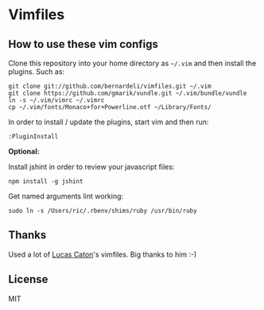 # Vimfiles

## How to use these vim configs

Clone this repository into your home directory as `~/.vim` and then install the plugins. Such as:

    git clone git://github.com/bernardeli/vimfiles.git ~/.vim
    git clone https://github.com/gmarik/vundle.git ~/.vim/bundle/vundle
    ln -s ~/.vim/vimrc ~/.vimrc
    cp ~/.vim/fonts/Monaco+for+Powerline.otf ~/Library/Fonts/

In order to install / update the plugins, start vim and then run:

    :PluginInstall

**Optional:**

Install jshint in order to review your javascript files:

    npm install -g jshint

Get named arguments lint working:

    sudo ln -s /Users/ric/.rbenv/shims/ruby /usr/bin/ruby

## Thanks

Used a lot of [Lucas Caton](http://github.com/lucascaton/vimfiles)'s vimfiles.
Big thanks to him :-)

## License

MIT
